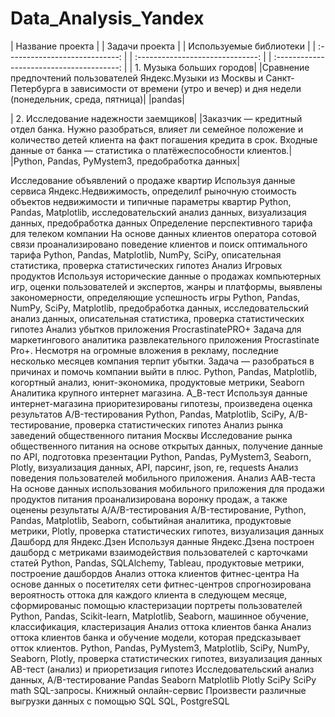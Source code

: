 # Data_Analysis_Yandex

| Название проекта |	| Задачи проекта |	| Используемые библиотеки |
| :----------------------------: | | :------------------------------: | | :---------------------------------------: |
| 1. Музыка больших городов|	|Сравнение предпочтений пользователей Яндекс.Музыки из Москвы и Санкт-Петербурга в зависимости от времени (утро и вечер) и дня недели (понедельник, среда, пятница)|	|pandas|

| 2. Исследование надежности заемщиков|	|Заказчик — кредитный отдел банка. Нужно разобраться, влияет ли семейное положение и количество детей клиента на факт погашения кредита в срок. Входные данные от банка — статистика о платёжеспособности клиентов.|	|Python, Pandas, PyMystem3, предобработка данных|

Исследование объявлений о продаже квартир	Используя данные сервиса Яндекс.Недвижимость, определилf рыночную стоимость объектов недвижимости и типичные параметры квартир	Python, Pandas, Matplotlib, исследовательский анализ данных, визуализация данных, предобработка данных
Определение перспективного тарифа для телеком компании	На основе данных клиентов оператора сотовой связи проанализировано поведение клиентов и поиск оптимального тарифа	Python, Pandas, Matplotlib, NumPy, SciPy, описательная статистика, проверка статистических гипотез
Анализ Игровых продуктов	Используя исторические данные о продажах компьютерных игр, оценки пользователей и экспертов, жанры и платформы, выявлены закономерности, определяющие успешность игры	Python, Pandas, NumPy, SciPy, Matplotlib, предобработка данных, исследовательский анализ данных, описательная статистика, проверка статистических гипотез
Анализ убытков приложения ProcrastinatePRO+	Задача для маркетингового аналитика развлекательного приложения Procrastinate Pro+. Несмотря на огромные вложения в рекламу, последние несколько месяцев компания терпит убытки. Задача — разобраться в причинах и помочь компании выйти в плюс.	Python, Pandas, Matplotlib, когортный анализ, юнит-экономика, продуктовые метрики, Seaborn
Аналитика крупного интернет магазина. А_В-тест	Используя данные интернет-магазина приоритезированы гипотезы, произведена оценка результатов A/B-тестирования	Python, Pandas, Matplotlib, SciPy, A/B-тестирование, проверка статистических гипотез
Анализ рынка заведений общественного питания Москвы	Исследование рынка общественного питания на основе открытых данных, получение данные по API, подготовка презентации	Python, Pandas, PyMystem3, Seaborn, Plotly, визуализация данных, API, парсинг, json, re, requests
Анализ поведения пользователей мобильного приложения. Анализ ААВ-теста	На основе данных использования мобильного приложения для продажи продуктов питания проанализирована воронку продаж, а также оценены результаты A/A/B-тестирования	A/B-тестирование, Python, Pandas, Matplotlib, Seaborn, событийная аналитика, продуктовые метрики, Plotly, проверка статистических гипотез, визуализация данных
Дашборд для Яндекс.Дзен	Используя данные Яндекс.Дзена построен дашборд с метриками взаимодействия пользователей с карточками статей	Python, Pandas, SQLAlchemy, Tableau, продуктовые метрики, построение дашбордов
Анализ оттока клиентов фитнес-центра	На основе данных о посетителях сети фитнес-центров спрогнозирована вероятность оттока для каждого клиента в следующем месяце, сформированыс помощью кластеризации портреты пользователей	Python, Pandas, Scikit-learn, Matplotlib, Seaborn, машинное обучение, классификация, кластеризация
Анализ оттока клиентов банка	Анализ оттока клиентов банка и обучение модели, которая предсказывает отток клиентов.	Python, Pandas, PyMystem3, Matplotlib, SciPy, NumPy, Seaborn, Plotly, проверка статистических гипотез, визуализация данных
AB-тест (анализ) и приоретизация гипотез	Исследовательский анализ данных, A/B-тестирование	Pandas Seaborn Matplotlib Plotly SciPy SciPy math
SQL-запросы. Книжный онлайн-сервис	Произвести различные выгрузки данных с помощью SQL	SQL, PostgreSQL
